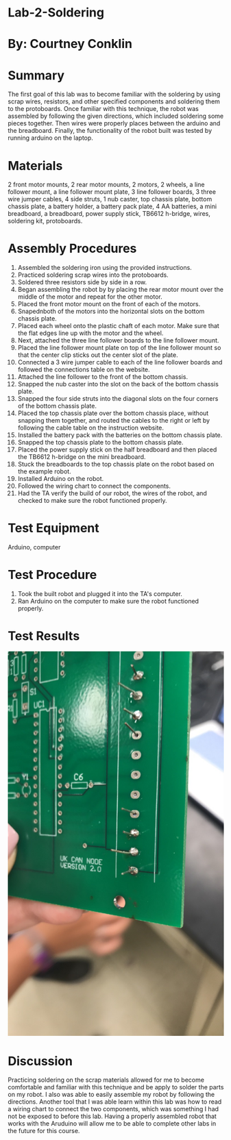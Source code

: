 # Lab-2-Soldering
# By: Courtney Conklin

# Summary 
The first goal of this lab was to become familiar with the soldering by using scrap wires, resistors, and other specified components and soldering them to the protoboards. Once familiar with this technique, the robot was assembled by following the given directions, which included soldering some pieces together. Then wires were properly places between the arduino and the breadboard. Finally, the functionality of the robot built was tested by running arduino on the laptop. 
# Materials
2 front motor mounts, 2 rear motor mounts, 2 motors, 2 wheels, a line follower mount, a line follower mount plate, 3 line follower boards, 3 three wire jumper cables, 4 side struts, 1 nub caster, top chassis plate, bottom chassis plate, a battery holder, a battery pack plate, 4 AA batteries, a mini breadboard, a breadboard, power supply stick, TB6612 h-bridge, wires, soldering kit, protoboards. 
# Assembly Procedures 
1. Assembled the soldering iron using the provided instructions. 
2. Practiced soldering scrap wires into the protoboards. 
3. Soldered three resistors side by side in a row. 
4. Began assembling the robot by by placing the rear motor mount over the middle of the motor and repeat for the other motor. 
5. Placed the front motor mount on the front of each of the motors. 
6. Snapednboth of the motors into the horizontal slots on the bottom chassis plate. 
7. Placed each wheel onto the plastic chaft of each motor. Make sure that the flat edges line up with the motor and the wheel. 
8. Next, attached the three line follower boards to the line follower mount. 
9. Placed the line follower mount plate on top of the line follower mount so that the center clip sticks out the center slot of the plate. 
10. Connected a 3 wire jumper cable to each of the line follower boards and followed the connections table on the website. 
11. Attached the line follower to the front of the bottom chassis. 
12. Snapped the nub caster into the slot on the back of the bottom chassis plate.
13. Snapped the four side struts into the diagonal slots on the four corners of the bottom chassis plate.
14. Placed the top chassis plate over the bottom chassis place, without snapping them together, and routed the cables  to the right or left by following the cable table on the instruction website.
15. Installed the battery pack with the batteries on the bottom chassis plate.
16. Snapped the top chassis plate to the bottom chassis plate. 
17. Placed the power supply stick on the half breadboard and then placed the TB6612 h-bridge on the mini breadboard.
18. Stuck the breadboards to the top chassis plate on the robot based on the example robot. 
19. Installed Arduino on the robot. 
20. Followed the wiring chart to connect the components. 
21. Had the TA verify the build of our robot, the wires of the robot, and checked to make sure the robot functioned properly. 
# Test Equipment 
Arduino, computer
# Test Procedure
1. Took the built robot and plugged it into the TA's computer. 
2. Ran Arduino on the computer to make sure the robot functioned properly.   
# Test Results 
![](IMG_1587.JPG)
# Discussion
Practicing soldering on the scrap materials allowed for me to become comfortable and familiar with this technique and be apply to solder the parts on my robot. I also was able to easily assemble my robot by following the directions. Another tool that I was able learn within this lab was how to read a wiring chart to connect the two components, which was something I had not be exposed to before this lab. Having a properly assembled robot that works with the Aruduino will allow me to be able to complete other labs in the future for this course. 
